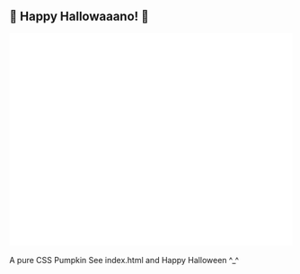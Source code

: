 ## 🎃 Happy Hallowaaano! 🎃

![](./halloween.svg)

A pure CSS Pumpkin See index.html and Happy Halloween ^_^



